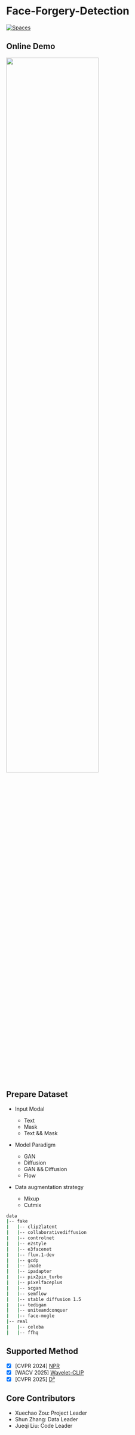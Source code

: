 # Face-Forgery-Detection

[![Spaces](https://img.shields.io/badge/🤗HugginngFace-Spaces-orange)](https://huggingface.co/spaces/XavierJiezou/face-forgery-detection)


## Online Demo 

<a href="https://huggingface.co/spaces/XavierJiezou/face-forgery-detection"><img src="https://github.com/user-attachments/assets/a55e4bed-a249-4c71-b381-cac5129830d5" width="70%"></a>

## Prepare Dataset

- Input Modal
  - Text
  - Mask
  - Text && Mask

- Model Paradigm
  - GAN
  - Diffusion
  - GAN && Diffusion
  - Flow

- Data augmentation strategy
  - Mixup
  - Cutmix


```bash
data
|-- fake
|   |-- clip2latent
|   |-- collaborativediffusion
|   |-- controlnet
|   |-- e2style
|   |-- e3facenet
|   |-- flux.1-dev
|   |-- gcdp
|   |-- inade
|   |-- ipadapter
|   |-- pix2pix_turbo
|   |-- pixelfaceplus
|   |-- scgan
|   |-- semflow
|   |-- stable diffusion 1.5
|   |-- tedigan
|   |-- uniteandconquer
|   |-- face-mogle
|-- real
|   |-- celeba
|   |-- ffhq
```


## Supported Method

- [x] [CVPR 2024] [NPR](https://github.com/chuangchuangtan/NPR-DeepfakeDetection)
- [x] [WACV 2025] [Wavelet-CLIP](https://github.com/lalithbharadwajbaru/Wavelet-CLIP)
- [x] [CVPR 2025] [D³](https://github.com/BigAandSmallq/D3)

## Core Contributors

- Xuechao Zou: Project Leader
- Shun Zhang: Data Leader
- Jueqi Liu: Code Leader
